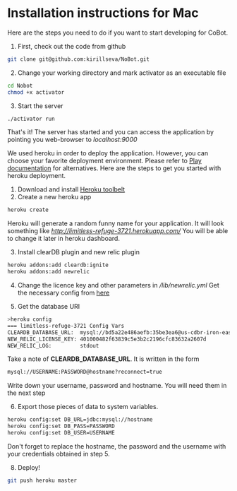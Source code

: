 Installation instructions for Mac
================================================================================================

Here are the steps you need to do if you want to start developing for CoBot.

1. First, check out the code from github

```bash
git clone git@github.com:kirillseva/NoBot.git
```

2. Change your working directory and mark activator as an executable file
```sh
cd Nobot
chmod +x activator
```
3. Start the server
```bash
./activator run
```

That's it! The server has started and you can access the application by pointing
you web-browser to *localhost:9000*

We used heroku in order to deploy the application. However, you can
choose your favorite deployment environment. Please refer to [Play documentation](http://www.playframework.com/documentation/2.3.x/Production)
for alternatives.
Here are the steps to get you started with heroku deployment.

1. Download and install [Heroku toolbelt](https://devcenter.heroku.com/articles/quickstart)
2. Create a new heroku app
```sh
heroku create
```
Heroku will generate a random funny name for your application.
It will look something like *http://limitless-refuge-3721.herokuapp.com/*
You will be able to change it later in heroku dashboard.

3. Install clearDB plugin and new relic plugin
```sh
heroku addons:add cleardb:ignite
heroku addons:add newrelic
```

4. Change the licence key and other parameters in */lib/newrelic.yml*
Get the necessary config from [here](http://newrelic.com/java#installation)

5. Get the database URI
```sh
>heroku config
=== limitless-refuge-3721 Config Vars
CLEARDB_DATABASE_URL:  mysql://bd5a22e486aefb:35be3ea6@us-cdbr-iron-east-01.cleardb.net/heroku_a69522653b1ad6e?reconnect=true
NEW_RELIC_LICENSE_KEY: 401000482f63839c5e3b2c2196cfc83632a2607d
NEW_RELIC_LOG:         stdout
```

Take a note of **CLEARDB_DATABASE_URL**. It is written in the form
```sh
mysql://USERNAME:PASSWORD@hostname?reconnect=true
```

Write down your username, password and hostname. You will need them in the next step

6. Export those pieces of data to system variables.
```sh
heroku config:set DB_URL=jdbc:mysql://hostname
heroku config:set DB_PASS=PASSWORD
heroku config:set DB_USER=USERNAME
```
Don't forget to replace the hostname, the password and the username with your credentials obtained in step 5.

8. Deploy!

```sh
git push heroku master
```
